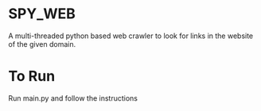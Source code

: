 # SPY_WEB
A multi-threaded python based web crawler to look for links in the website of the given domain.
# To Run
Run main.py and follow the instructions
